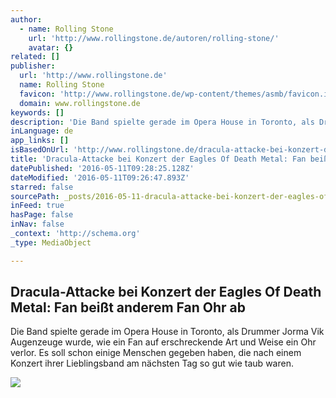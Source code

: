 ```yaml
---
author:
  - name: Rolling Stone
    url: 'http://www.rollingstone.de/autoren/rolling-stone/'
    avatar: {}
related: []
publisher:
  url: 'http://www.rollingstone.de'
  name: Rolling Stone
  favicon: 'http://www.rollingstone.de/wp-content/themes/asmb/favicon.ico'
  domain: www.rollingstone.de
keywords: []
description: 'Die Band spielte gerade im Opera House in Toronto, als Drummer Jorma Vik Augenzeuge wurde, wie ein Fan auf erschreckende Art und Weise ein Ohr verlor. Es soll schon einige Menschen gegeben haben, die nach einem Konzert ihrer Lieblingsband am nächsten Tag so gut wie taub waren.'
inLanguage: de
app_links: []
isBasedOnUrl: 'http://www.rollingstone.de/dracula-attacke-bei-konzert-der-eagles-of-death-metal-fan-beisst-anderem-fan-ohr-ab-1024771/'
title: 'Dracula-Attacke bei Konzert der Eagles Of Death Metal: Fan beißt anderem Fan Ohr ab'
datePublished: '2016-05-11T09:28:25.128Z'
dateModified: '2016-05-11T09:26:47.893Z'
starred: false
sourcePath: _posts/2016-05-11-dracula-attacke-bei-konzert-der-eagles-of-death-metal-fan-b.md
inFeed: true
hasPage: false
inNav: false
_context: 'http://schema.org'
_type: MediaObject

---
```

<article style=""><h1>Dracula-Attacke bei Konzert der Eagles Of Death Metal: Fan beißt anderem Fan Ohr ab</h1><p>Die Band spielte gerade im Opera House in Toronto, als Drummer Jorma Vik Augenzeuge wurde, wie ein Fan auf erschreckende Art und Weise ein Ohr verlor. Es soll schon einige Menschen gegeben haben, die nach einem Konzert ihrer Lieblingsband am nächsten Tag so gut wie taub waren.</p><img src="http://www.rollingstone.de/wp-content/uploads/2016/03/04/12/jesse-hughes-eagles-of-death-metal.jpg" /></article>